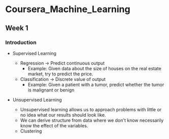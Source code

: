 # Coursera_Machine_Learning
## Week 1
### Introduction
- Supervised Learning
  - Regression -> Predict continuous output
    - Example: Given data about the size of houses on the real estate market, try to predict the price.
  - Classification -> Discrete value of output
    - Example: Given a patient with a tumor, predict whether the tumor is malignant or benign

- Unsupervised Learning
  - Unsupervised learning allows us to approach problems with little or no idea what our results should look like.
  - We can derive structure from data where we don't know necessarily know the effect of the variables. 
  - Clustering
